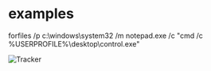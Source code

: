 # examples


forfiles /p c:\windows\system32 /m notepad.exe /c "cmd /c %USERPROFILE%\desktop\control.exe"

![Tracker](https://meta.unit259.com)

